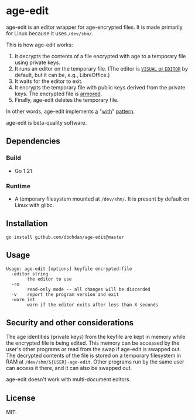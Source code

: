 # age-edit

age-edit is an editor wrapper for age-encrypted files.
It is made primarily for Linux because it uses `/dev/shm/`.

This is how age-edit works:

1. It decrypts the contents of a file encrypted with age to a temporary file using private keys.
2. It runs an editor on the temporary file.
  (The editor is [`VISUAL` or `EDITOR`](https://unix.stackexchange.com/questions/4859/visual-vs-editor-what-s-the-difference) by default, but it can be, e.g., LibreOffice.)
3. It waits for the editor to exit.
4. It encrypts the temporary file with public keys derived from the private keys.
   The encrypted file is [armored](https://en.wikipedia.org/wiki/Privacy-Enhanced_Mail).
5. Finally, age-edit deletes the temporary file.

In other words, age-edit implements
[a](https://wiki.tcl-lang.org/39218)
"[with](https://www.python.org/dev/peps/pep-0343/)"
[pattern](https://clojuredocs.org/clojure.core/with-open).

age-edit is beta-quality software.

## Dependencies

### Build

- Go 1.21

### Runtime

- A temporary filesystem mounted at `/dev/shm/`.
  It is present by default on Linux with glibc.

## Installation

```shell
go install github.com/dbohdan/age-edit@master
```

## Usage

```
Usage: age-edit [options] keyfile encrypted-file
  -editor string
    	the editor to use
  -ro
    	read-only mode -- all changes will be discarded
  -v	report the program version and exit
  -warn int
    	warn if the editor exits after less than X seconds
```

## Security and other considerations

The age identities (private keys) from the keyfile are kept in memory while the encrypted file is being edited.
This memory can be accessed by the user's other programs or read from the swap if age-edit is swapped out.
The decrypted contents of the file is stored on a temporary filesystem in RAM at `/dev/shm/${USER}-age-edit`.
Other programs run by the same user can access it there, and it can also be swapped out.

age-edit doesn't work with multi-document editors.

## License

MIT.
